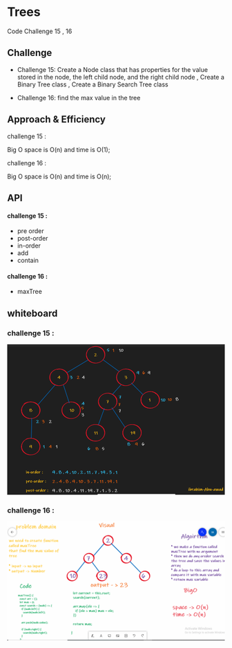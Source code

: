 # Trees

Code Challenge 15 , 16

## Challenge

* Challenge 15: Create a Node class that has properties for the value stored in the node, the left child node, and the right child node , Create a Binary Tree class , Create a Binary Search Tree class

* Challenge 16: find the max value in the tree

## Approach & Efficiency

challenge 15 :

Big O space is O(n) and time is O(1);

challenge 16 : 

Big O space is O(n) and time is O(n);
## API

#### challenge 15 :

 - pre order
 - post-order
 - in-order
 - add 
 - contain

#### challenge 16 :

 - maxTree

  ## whiteboard 

### challenge 15 :

 ![](./treesEdit.PNG)

### challenge 16 :

 ![](./maxTree.PNG)